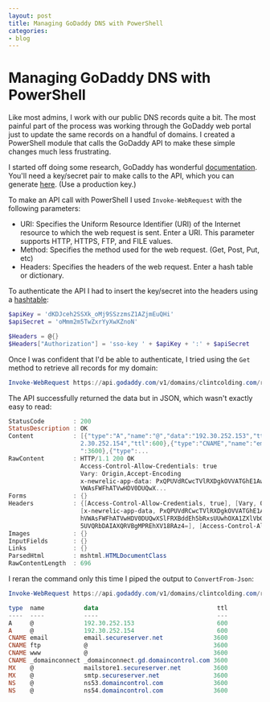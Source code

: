 ```yaml
---
layout: post
title: Managing GoDaddy DNS with PowerShell
categories:
- blog
---
```


# Managing GoDaddy DNS with PowerShell

Like most admins, I work with our public DNS records quite a bit. The most painful part of the process was working through the GoDaddy web portal just to update the same records on a handful of domains. I created a PowerShell module that calls the GoDaddy API to make these simple changes much less frustrating.

I started off doing some research, GoDaddy has wonderful [documentation](https://developer.godaddy.com/). You'll need a key/secret pair to make calls to the API, which you can generate [here](https://developer.godaddy.com/keys/). (Use a production key.)

To make an API call with PowerShell I used `Invoke-WebRequest` with the following parameters:

- URI: Specifies the Uniform Resource Identifier (URI) of the Internet resource to which the web request is sent. Enter a URI. This parameter supports HTTP, HTTPS, FTP, and FILE values.
- Method: Specifies the method used for the web request. (Get, Post, Put, etc)
- Headers: Specifies the headers of the web request. Enter a hash table or dictionary.

To authenticate the API I had to insert the key/secret into the headers using a [hashtable](https://technet.microsoft.com/en-us/library/ee692803.aspx):

~~~ powershell
$apiKey = 'dKDJceh2SSXk_oMj9SSzzmsZ1AZjmEuQHi'
$apiSecret = 'oMmm2m5TwZxrYyXwXZnoN'

$Headers = @{}
$Headers["Authorization"] = 'sso-key ' + $apiKey + ':' + $apiSecret
~~~

Once I was confident that I'd be able to authenticate, I tried using the `Get` method to retrieve all records for my domain:

~~~ powershell
Invoke-WebRequest https://api.godaddy.com/v1/domains/clintcolding.com/records/ -Method Get -Headers $Headers
~~~

The API successfully returned the data but in JSON, which wasn't exactly easy to read:

~~~ powershell
StatusCode        : 200
StatusDescription : OK
Content           : [{"type":"A","name":"@","data":"192.30.252.153","ttl":600},{"type":"A","name":"@","data":"19
                    2.30.252.154","ttl":600},{"type":"CNAME","name":"email","data":"email.secureserver.net","ttl
                    ":3600},{"type":...
RawContent        : HTTP/1.1 200 OK
                    Access-Control-Allow-Credentials: true
                    Vary: Origin,Accept-Encoding
                    x-newrelic-app-data: PxQPUVdRCwcTVlRXDgkOVVATGhE1AwE2QgNWEVlbQFtcCxYkSRFBBxdFXRJJJH1nH0sXUxh
                    VWAsFWFhATVwHDV0DUQwX...
Forms             : {}
Headers           : {[Access-Control-Allow-Credentials, true], [Vary, Origin,Accept-Encoding],
                    [x-newrelic-app-data, PxQPUVdRCwcTVlRXDgkOVVATGhE1AwE2QgNWEVlbQFtcCxYkSRFBBxdFXRJJJH1nH0sXUx
                    hVWAsFWFhATVwHDV0DUQwXSlFRXBddEh5bRxsUUwhOXA1ZXlVbQ04HHQdIVQAGC1ReW1cFWwFbAQENCwpJG1cIVxFORg
                    5UVQRbDAIAXQRVBgMPREhXV18RAz4=], [Access-Control-Allow-Origin, *]...}
Images            : {}
InputFields       : {}
Links             : {}
ParsedHtml        : mshtml.HTMLDocumentClass
RawContentLength  : 696
~~~

I reran the command only this time I piped the output to `ConvertFrom-Json`:

~~~ powershell
Invoke-WebRequest https://api.godaddy.com/v1/domains/clintcolding.com/records/ -Method Get -Headers $Headers | ConvertFrom-Json
~~~

~~~ powershell
type  name           data                                 ttl
----  ----           ----                                 ---
A     @              192.30.252.153                       600
A     @              192.30.252.154                       600
CNAME email          email.secureserver.net              3600
CNAME ftp            @                                   3600
CNAME www            @                                   3600
CNAME _domainconnect _domainconnect.gd.domaincontrol.com 3600
MX    @              mailstore1.secureserver.net         3600
MX    @              smtp.secureserver.net               3600
NS    @              ns53.domaincontrol.com              3600
NS    @              ns54.domaincontrol.com              3600
~~~
